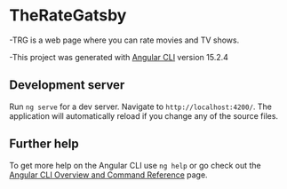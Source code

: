 # TheRateGatsby

-TRG is a web page where you can rate movies and TV shows. <br>

-This project was generated with [Angular CLI](https://github.com/angular/angular-cli) version 15.2.4

## Development server

Run `ng serve` for a dev server. Navigate to `http://localhost:4200/`. The application will automatically reload if you change any of the source files.



## Further help

To get more help on the Angular CLI use `ng help` or go check out the [Angular CLI Overview and Command Reference](https://angular.io/cli) page.
